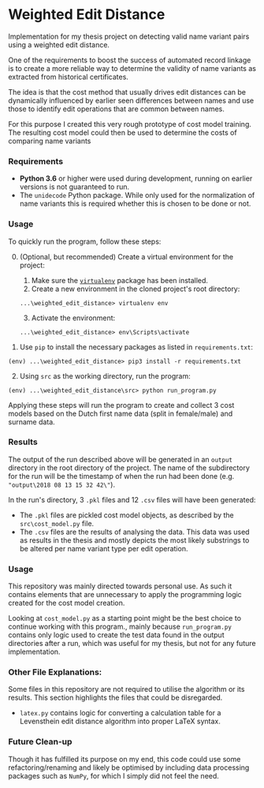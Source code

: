 # Weighted Edit Distance
Implementation for my thesis project on detecting valid name variant pairs using a weighted edit distance.

One of the requirements to boost the success of automated record linkage is to create a more reliable way to determine the validity of name variants as extracted from historical certificates.

The idea is that the cost method that usually drives edit distances can be dynamically influenced by earlier seen differences between names and use those to identify edit operations that are common between names.

For this purpose I created this very rough prototype of cost model training.
The resulting cost model could then be used to determine the costs of comparing name variants 


### Requirements
- **Python 3.6** or higher were used during development, running on earlier versions is not guaranteed to run.
- The `unidecode` Python package. While only used for the normalization of name variants this is required whether this is chosen to be done or not.


### Usage
To quickly run the program, follow these steps:



0. (Optional, but recommended) Create a virtual environment for the project:
   1. Make sure the [`virtualenv`](https://pypi.org/project/virtualenv/) package has been installed.
   2. Create a new environment in the cloned project's root directory:
   ```
   ...\weighted_edit_distance> virtualenv env
   ```
   3. Activate the environment:
   ```
   ...\weighted_edit_distance> env\Scripts\activate
   ```

1. Use `pip` to install the necessary packages as listed in `requirements.txt`:
```
(env) ...\weighted_edit_distance> pip3 install -r requirements.txt
```

2. Using `src` as the working directory, run the program:
```
(env) ...\weighted_edit_distance\src> python run_program.py
```

Applying these steps will run the program to create and collect 3 cost models based on the Dutch first name data (split in female/male) and surname data.

### Results
The output of the run described above will be generated in an `output` directory in the root directory of the project. The name of the subdirectory for the run will be the timestamp of when the run had been done (e.g. `"output\2018 08 13 15 32 42\"`).

In the run's directory, 3 `.pkl` files and 12 `.csv` files will have been generated:
- The `.pkl` files are pickled cost model objects, as described by the `src\cost_model.py` file.
- The `.csv` files are the results of analysing the data. This data was used as results in the thesis and mostly depicts the most likely substrings to be altered per name variant type per edit operation.

### Usage
This repository was mainly directed towards personal use. As such it contains elements that are unnecessary to apply the programming logic created for the cost model creation.

Looking at `cost_model.py` as a starting point might be the best choice to continue working with this program., mainly because `run_program.py` contains only logic used to create the test data found in the output directories after a run, which was useful for my thesis, but not for any future implementation.



### Other File Explanations:
Some files in this repository are not required to utilise the algorithm or its results.
This section highlights the files that could be disregarded.

- `latex.py` contains logic for converting a calculation table for a Levensthein edit distance algorithm into proper LaTeX syntax.


### Future Clean-up
Though it has fulfilled its purpose on my end, this code could use some refactoring/renaming and likely be optimised by including data processing packages such as `NumPy`, for which I simply did not feel the need.
